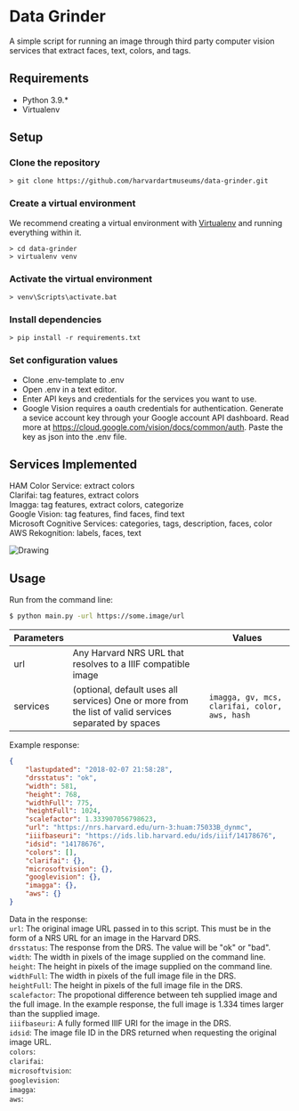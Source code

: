 # Data Grinder

A simple script for running an image through third party computer vision services that extract faces, text, colors, and tags.  

## Requirements

* Python 3.9.*
* Virtualenv


## Setup

### Clone the repository
```
> git clone https://github.com/harvardartmuseums/data-grinder.git
```

### Create a virtual environment
We recommend creating a virtual environment with [Virtualenv](https://pypi.org/project/virtualenv/) and running everything within it.

```
> cd data-grinder
> virtualenv venv
```

### Activate the virtual environment
```
> venv\Scripts\activate.bat
```

### Install dependencies
```
> pip install -r requirements.txt
```

### Set configuration values
* Clone .env-template to .env
* Open .env in a text editor.
* Enter API keys and credentials for the services you want to use.  
* Google Vision requires a oauth credentials for authentication. Generate a sevice account key through your Google account API dashboard. Read more at https://cloud.google.com/vision/docs/common/auth. Paste the key as json into the .env file.

## Services Implemented

HAM Color Service: extract colors  
Clarifai: tag features, extract colors  
Imagga: tag features, extract colors, categorize  
Google Vision: tag features, find faces, find text  
Microsoft Cognitive Services: categories, tags, description, faces, color  
AWS Rekognition: labels, faces, text

![Drawing](https://user-images.githubusercontent.com/3187493/81009548-df068480-8e22-11ea-921d-b88c8ceaf600.png)

## Usage

Run from the command line:
```sh
$ python main.py -url https://some.image/url
```

Parameters |  | Values
------------ | ------------- | -------------
url | Any Harvard NRS URL that resolves to a IIIF compatible image
services | (optional, default uses all services) One or more from the list of valid services separated by spaces | `imagga, gv, mcs, clarifai, color, aws, hash `


Example response:
```json
{
    "lastupdated": "2018-02-07 21:58:28",
    "drsstatus": "ok",
    "width": 581,
    "height": 768,
    "widthFull": 775,
    "heightFull": 1024,
    "scalefactor": 1.333907056798623,    
    "url": "https://nrs.harvard.edu/urn-3:huam:75033B_dynmc",    
    "iiifbaseuri": "https://ids.lib.harvard.edu/ids/iiif/14178676",
    "idsid": "14178676",
    "colors": [],
    "clarifai": {},
    "microsoftvision": {},
    "googlevision": {},    
    "imagga": {},
    "aws": {}
}
```

Data in the response:  
`url`: The original image URL passed in to this script. This must be in the form of a NRS URL for an image in the Harvard DRS.  
`drsstatus`: The response from the DRS. The value will be "ok" or "bad".  
`width`: The width in pixels of the image supplied on the command line.  
`height`: The height in pixels of the image supplied on the command line.  
`widthFull`: The width in pixels of the full image file in the DRS.  
`heightFull`: The height in pixels of the full image file in the DRS.  
`scalefactor`: The propotional difference between teh supplied image and the full image. In the example response, the full image is 1.334 times larger than the supplied image.  
`iiifbaseuri`: A fully formed IIIF URI for the image in the DRS.  
`idsid`: The image file ID in the DRS returned when requesting the original image URL.  
`colors`:  
`clarifai`:   
`microsoftvision`:  
`googlevision`:  
`imagga`:  
`aws`:  
